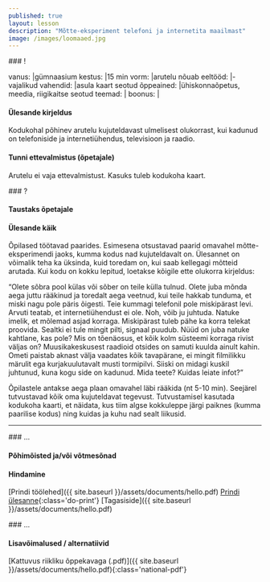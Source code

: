 ```yaml
---
published: true
layout: lesson
description: "Mõtte-eksperiment telefoni ja internetita maailmast"
image: /images/loomaaed.jpg
---
```




<section class="section-bang">
### !

vanus: 				|gümnaasium
kestus: 			|15 min
vorm: 				|arutelu
nõuab eeltööd:		|-
vajalikud vahendid:	|asula kaart
seotud õppeained:	|ühiskonnaõpetus, meedia, riigikaitse
seotud teemad:		|
boonus:				|

#### Ülesande kirjeldus
Kodukohal põhinev arutelu kujuteldavast ulmelisest olukorrast, kui kadunud on telefoniside ja internetiühendus, televisioon ja raadio.

#### Tunni ettevalmistus (õpetajale)
Arutelu ei vaja ettevalmistust. Kasuks tuleb kodukoha kaart.

</section>

<section class="section-question">
### ?

#### Taustaks õpetajale


#### Ülesande käik
Õpilased töötavad paarides. Esimesena otsustavad paarid omavahel mõtte-eksperimendi jaoks, kumma kodus nad kujuteldavalt on. Ülesannet on võimalik teha ka üksinda, kuid toredam on, kui saab kellegagi mõtteid arutada. Kui kodu on kokku lepitud, loetakse kõigile ette olukorra kirjeldus:

“Olete sõbra pool külas või sõber on teile külla tulnud. Olete juba mõnda aega juttu rääkinud ja toredalt aega veetnud, kui teile hakkab tunduma, et miski nagu pole päris õigesti. Teie kummagi telefonil pole miskipärast levi. Arvuti teatab, et internetiühendust ei ole. Noh, võib ju juhtuda. Natuke imelik, et mõlemad asjad korraga. Miskipärast tuleb pähe ka korra telekat proovida. Sealtki ei tule mingit pilti, signaal puudub. Nüüd on juba natuke kahtlane, kas pole? Mis on tõenäosus, et kõik kolm süsteemi korraga rivist väljas on? Muusikakeskusest raadioid otsides on samuti kuulda ainult kahin. Ometi paistab aknast välja vaadates kõik tavapärane, ei mingit filmilikku märulit ega kurjakuulutavalt musti tormipilvi. Siiski on midagi kuskil juhtunud, kuna kogu side on kadunud. Mida teete? Kuidas leiate infot?”

Õpilastele antakse aega plaan omavahel läbi rääkida (nt 5-10 min). Seejärel tutvustavad kõik oma kujuteldavat tegevust. Tutvustamisel kasutada kodukoha kaarti, et näidata, kus tiim algse kokkuleppe järgi paiknes (kumma paarilise kodus) ning kuidas ja kuhu nad sealt liikusid.

</section>

------

<section class="section-dots">
### ...

#### Põhimõisted ja/või võtmesõnad


#### Hindamine


[Prindi töölehed]({{ site.baseurl }}/assets/documents/hello.pdf)
[Prindi ülesanne](){:class='do-print'}
[Tagasiside]({{ site.baseurl }}/assets/documents/hello.pdf)
</section>


<section class="section-background">
### ...

#### Lisavõimalused / alternatiivid


[Kattuvus riikliku õppekavaga (.pdf)]({{ site.baseurl }}/assets/documents/hello.pdf){:class='national-pdf'}
</section>
